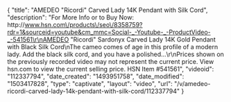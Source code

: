 {
    "title": "AMEDEO \"Ricordi\" Carved Lady 14K Pendant with Silk Cord",
    "description": "For More Info or to Buy Now: http:\/\/www.hsn.com\/products\/seo\/8358759?rdr=1&sourceid=youtube&cm_mmc=Social-_-Youtube-_-ProductVideo-_-541561\r\nAMEDEO \"Ricordi\" Sardonyx Carved Lady 14K Gold Pendant with Black Silk Cord\nThe cameo comes of age in this profile of a modern lady. Add the black silk cord, and you have a polished...\r\nPrices shown on the previously recorded video may not represent the current price.  View hsn.com to view the current selling price. HSN Item #541561",
    "videoid": "112337794",
    "date_created": "1493951758",
    "date_modified": "1503417828",
    "type": "captivate",
    "layout": "video",
    "url": "\/v\/amedeo-ricordi-carved-lady-14k-pendant-with-silk-cord\/112337794"
}